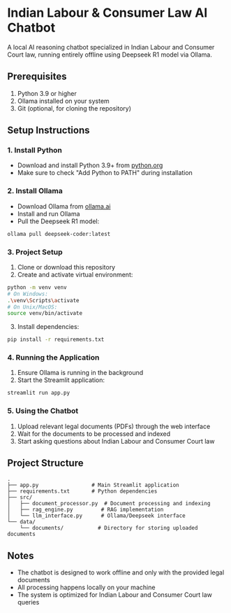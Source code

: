 # Indian Labour & Consumer Law AI Chatbot

A local AI reasoning chatbot specialized in Indian Labour and Consumer Court law, running entirely offline using Deepseek R1 model via Ollama.

## Prerequisites

1. Python 3.9 or higher
2. Ollama installed on your system
3. Git (optional, for cloning the repository)

## Setup Instructions

### 1. Install Python
- Download and install Python 3.9+ from [python.org](https://www.python.org/downloads/)
- Make sure to check "Add Python to PATH" during installation

### 2. Install Ollama
- Download Ollama from [ollama.ai](https://ollama.ai/download)
- Install and run Ollama
- Pull the Deepseek R1 model:
```bash
ollama pull deepseek-coder:latest
```

### 3. Project Setup
1. Clone or download this repository
2. Create and activate virtual environment:
```bash
python -m venv venv
# On Windows:
.\venv\Scripts\activate
# On Unix/MacOS:
source venv/bin/activate
```
3. Install dependencies:
```bash
pip install -r requirements.txt
```

### 4. Running the Application
1. Ensure Ollama is running in the background
2. Start the Streamlit application:
```bash
streamlit run app.py
```

### 5. Using the Chatbot
1. Upload relevant legal documents (PDFs) through the web interface
2. Wait for the documents to be processed and indexed
3. Start asking questions about Indian Labour and Consumer Court law

## Project Structure
```
.
├── app.py                 # Main Streamlit application
├── requirements.txt       # Python dependencies
├── src/
│   ├── document_processor.py  # Document processing and indexing
│   ├── rag_engine.py         # RAG implementation
│   └── llm_interface.py      # Ollama/Deepseek interface
└── data/
    └── documents/           # Directory for storing uploaded documents
```

## Notes
- The chatbot is designed to work offline and only with the provided legal documents
- All processing happens locally on your machine
- The system is optimized for Indian Labour and Consumer Court law queries 